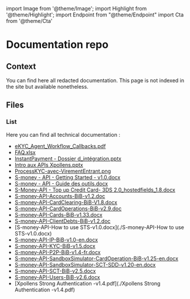 import Image from '@theme/Image';
import Highlight from '@theme/Highlight';
import Endpoint from "@theme/Endpoint"
import Cta from '@theme/Cta'




# Documentation repo

## Context

You can find here all redacted documentation. This page is not indexed in the site but available nonetheless.

## Files 

### List
Here you can find all technical documentation :

- [eKYC_Agent_Workflow_Callbacks.pdf](./eKYC_Agent_Workflow_Callbacks.pdf)  
- [FAQ.xlsx](./FAQ.xlsx)  
- [InstantPayment - Dossier d_intégration.pptx](./InstantPayment-Dossier_integration.pptx)  
- [Intro aux APIs Xpollens.pptx](./Intro_aux_APIs_Xpollens.pptx)  
- [ProcessKYC-avec-VirementEntrant.png](./ProcessKYC-avec-VirementEntrant.png)  
- [S-money - API - Getting Started - v1.0.docx](./S-money-API-Getting_Started-v1.0.docx)  
- [S-money - API - Guide des outils.docx](./S-money-API-Guide_des_outils.docx)  
- [S-Money-API - Top up Credit Card- 3DS 2.0_hostedfields_1.8.docx](./S-Money-API-Top_up_Credit_Card-3DS_2.0_hostedfields_1.8.docx)  
- [S-money-API-Accounts-BiB-v1.2.doc](./S-money-API-Accounts-BiB-v1.2.doc)  
- [S-money-API-CardClearing-BiB-V1.8.docx](./S-money-API-CardClearing-BiB-V1.8.docx)
- [S-money-API-CardOperations-BiB-v2.9.doc](./S-money-API-CardOperations-BiB-v2.9.doc)
- [S-money-API-Cards-BiB-v1.33.docx](./S-money-API-Cards-BiB-v1.33.docx)
- [S-money-API-ClientDebts-BiB-v1.2.doc](./S-money-API-ClientDebts-BiB-v1.2.doc)
- [S-money-API-How to use STS-v1.0.docx](./S-money-API-How to use STS-v1.0.docx)
- [S-money-API-IP-BiB-v1.0-en.docx](./S-money-API-IP-BiB-v1.0-en.docx)
- [S-money-API-KYC-BiB-v1.5.docx](./S-money-API-KYC-BiB-v1.5.docx)
- [S-money-API-P2P-BiB-v1.4-fr.docx](./S-money-API-P2P-BiB-v1.4-fr.docx)
- [S-money-API-SandboxSimulator-CardOperation-BiB-v1.25-en.docx](./S-money-API-SandboxSimulator-CardOperation-BiB-v1.25-en.docx)
- [S-money-API-SandboxSimulator-SCT-SDD-v1.20-en.docx](./S-money-API-SandboxSimulator-SCT-SDD-v1.20-en.docx)
- [S-money-API-SCT-BiB-v2.5.docx](./S-money-API-SCT-BiB-v2.5.docx)
- [S-money-API-Users-BiB-v2.6.docx](./S-money-API-Users-BiB-v2.6.docx)
- [Xpollens Strong Authentication -v1.4.pdf](./Xpollens Strong Authentication -v1.4.pdf)